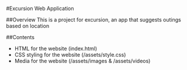 #Excursion Web Application

##Overview
This is a project for excursion, an app that suggests outings based on location

##Contents
- HTML for the website (index.html)
- CSS styling for the website (/assets/style.css)
- Media for the website (/assets/images & /assets/videos)